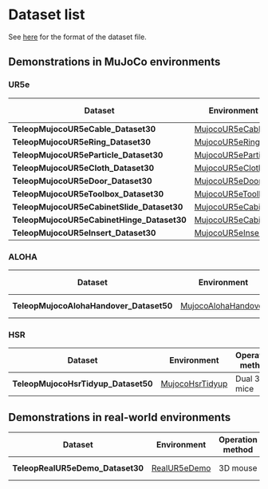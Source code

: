 # Dataset list

See [here](./rmb_data_format.md) for the format of the dataset file.

## Demonstrations in MuJoCo environments

### UR5e
| Dataset | Environment | Operation method | # Demo | Date | Link |
| --- | --- | --- | --- | --- | --- |
| **TeleopMujocoUR5eCable_Dataset30** | [MujocoUR5eCable](./environment_catalog.md#MujocoUR5eCable) | 3D mouse | 30 | 06/09/2025 | [Download](https://www.dropbox.com/scl/fo/sykc20cnax2scom1u8sc6/AM-zLM8dAZ5h6EQ8eDXcZic?rlkey=7icbmjc6wdqnp0tngfjqlhwoh&dl=1) |
| **TeleopMujocoUR5eRing_Dataset30** | [MujocoUR5eRing](./environment_catalog.md#MujocoUR5eRing) | 3D mouse | 30 | 06/09/2025 | [Download](https://www.dropbox.com/scl/fo/08q60h46ylipfzoe7hoyl/ADinGfMKuz9V3Z4HUMZidws?rlkey=70s5xfwkaa14y31qa8mjvwmrz&dl=1) |
| **TeleopMujocoUR5eParticle_Dataset30** | [MujocoUR5eParticle](./environment_catalog.md#MujocoUR5eParticle) | 3D mouse | 30 | 06/09/2025 | [Download](https://www.dropbox.com/scl/fo/ax3fktv7eqph7cxx44bks/AE8S-Vz7l07uyNi-lZzOTlU?rlkey=b7bdr8gk2f5te3c0rn6rk51cx&dl=1) |
| **TeleopMujocoUR5eCloth_Dataset30** | [MujocoUR5eCloth](./environment_catalog.md#MujocoUR5eCloth) | 3D mouse | 30 | 06/09/2025 | [Download](https://www.dropbox.com/scl/fo/rn66j1k4r5g2md7xdu9ti/AB7K9VYlkZidbQtwyFy3UXk?rlkey=fqjgtogvrksdpwcm2692r55ry&dl=1) |
| **TeleopMujocoUR5eDoor_Dataset30** | [MujocoUR5eDoor](./environment_catalog.md#MujocoUR5eDoor) | 3D mouse | 30 | 07/11/2025 | [Download](https://www.dropbox.com/scl/fo/lvyf79xraxd61wmifuyh2/AFa8EcKrg4dJLYGlXo04jho?rlkey=ms2odka43wwsmycm6hpuoqq5i&dl=1) |
| **TeleopMujocoUR5eToolbox_Dataset30** | [MujocoUR5eToolbox](./environment_catalog.md#MujocoUR5eToolbox) | 3D mouse | 30 | 07/11/2025 | [Download](https://www.dropbox.com/scl/fo/yah2d8bwff4u0xuc2jgtx/ABgYUsYARuXYUwTvji5tyxI?rlkey=rw11xemplpevkvkg54tsybykt&dl=1) |
| **TeleopMujocoUR5eCabinetSlide_Dataset30** | [MujocoUR5eCabinet](./environment_catalog.md#MujocoUR5eCabinet) | 3D mouse | 30 | 07/11/2025 | [Download](https://www.dropbox.com/scl/fo/5hllv09v3nqed1gpf0m1w/APLwAPPfwcyGV8fsLyheNA8?rlkey=a2yul061vdu04nk3howbvxj5g&dl=1) |
| **TeleopMujocoUR5eCabinetHinge_Dataset30** | [MujocoUR5eCabinet](./environment_catalog.md#MujocoUR5eCabinet) | 3D mouse | 30 | 07/11/2025 | [Download](https://www.dropbox.com/scl/fo/y6izorz072mbb6p4neor0/AA5FDlOFVxhFRCvijbHiSGM?rlkey=iqiuirhdl85u5q0o0usu65500&dl=1) |
| **TeleopMujocoUR5eInsert_Dataset30** | [MujocoUR5eInsert](./environment_catalog.md#MujocoUR5eInsert) | 3D mouse | 30 | 07/11/2025 | [Download](https://www.dropbox.com/scl/fo/qttgoce61evojh1kopl14/ACF0Z9TCJTmqhPl-_v5tp3s?rlkey=tmkowv19ff77yqh6xpxpm1ggi&dl=1) |

### ALOHA
| Dataset | Environment | Operation method | # Demo | Date | Link |
| --- | --- | --- | --- | --- | --- |
| **TeleopMujocoAlohaHandover_Dataset50** | [MujocoAlohaHandover](./environment_catalog.md#MujocoAlohaHandover) | Dual 3D mice | 50 | 08/07/2025 | [Download](https://www.dropbox.com/scl/fo/erev1799doh0dbw51of81/AO-V-NNO007bemcPEJNGcYc?rlkey=yrsbjxxqrplqm6d48le24dwrl&dl=1) |

### HSR
| Dataset | Environment | Operation method | # Demo | Date | Link |
| --- | --- | --- | --- | --- | --- |
| **TeleopMujocoHsrTidyup_Dataset50** | [MujocoHsrTidyup](./environment_catalog.md#MujocoHsrTidyup) | Dual 3D mice | 50 | 08/07/2025 | [Download](https://www.dropbox.com/scl/fo/ht467ujea522ie1n3wxvs/AEA4EqE30amECDqA4GDrJYs?rlkey=f483ggt4xaybs1wu2aehskjpc&dl=1) |


## Demonstrations in real-world environments
| Dataset | Environment | Operation method | # Demo | Date | Link |
| --- | --- | --- | --- | --- | --- |
| **TeleopRealUR5eDemo_Dataset30** | [RealUR5eDemo](./environment_catalog.md#RealUR5eDemo) | 3D mouse | 30 |  | *Coming soon* |
